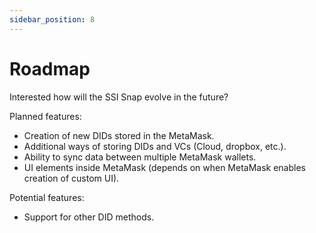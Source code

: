 ```yaml
---
sidebar_position: 8
---
```


# Roadmap

Interested how will the SSI Snap evolve in the future?

Planned features:

- Creation of new DIDs stored in the MetaMask.
- Additional ways of storing DIDs and VCs (Cloud, dropbox, etc.).
- Ability to sync data between multiple MetaMask wallets.
- UI elements inside MetaMask (depends on when MetaMask enables creation of custom UI).

Potential features:

- Support for other DID methods.
